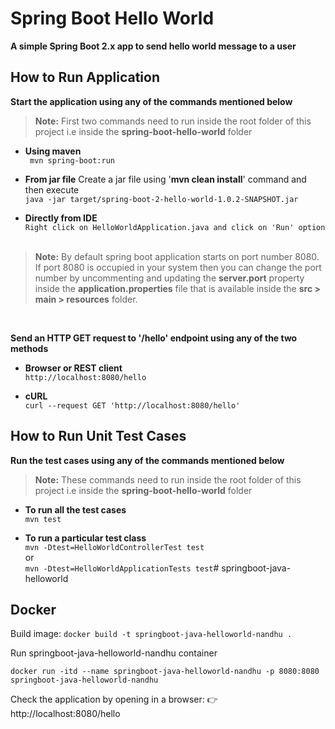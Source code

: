 # Spring Boot Hello World

**A simple Spring Boot 2.x app to send hello world message to a user**

## How to Run Application

**Start the application using any of the commands mentioned below**

> **Note:** First two commands need to run inside the root folder of this project i.e inside the **spring-boot-hello-world** folder


- **Using maven** <br/>``` mvn spring-boot:run```


- **From jar file**
  Create a jar file using '**mvn clean install**' command and then execute
  <br/>```java -jar target/spring-boot-2-hello-world-1.0.2-SNAPSHOT.jar```


- **Directly from IDE**
  <br/>```Right click on HelloWorldApplication.java and click on 'Run' option```
  <br/><br/>

> **Note:** By default spring boot application starts on port number 8080. If port 8080 is occupied in your system then you can change the port number by uncommenting and updating the **server.port** property inside the **application.properties** file that is available inside the **src > main > resources** folder.

<br/>

**Send an HTTP GET request to '/hello' endpoint using any of the two methods**

- **Browser or REST client**
  <br/>```http://localhost:8080/hello```


- **cURL**
  <br/>```curl --request GET 'http://localhost:8080/hello'```


## How to Run Unit Test Cases

**Run the test cases using any of the commands mentioned below**

> **Note:** These commands need to run inside the root folder of this project i.e inside the **spring-boot-hello-world** folder

- **To run all the test cases**
  <br/>```mvn test```


- **To run a particular test class**
  <br/>```mvn -Dtest=HelloWorldControllerTest test```
  <br/>or
  <br/>```mvn -Dtest=HelloWorldApplicationTests test```# springboot-java-helloworld




## Docker

Build image:
`docker build -t springboot-java-helloworld-nandhu .  `

Run springboot-java-helloworld-nandhu container

`docker run -itd --name springboot-java-helloworld-nandhu -p 8080:8080 springboot-java-helloworld-nandhu`


Check the application by opening in a browser: 👉 http://localhost:8080/hello
